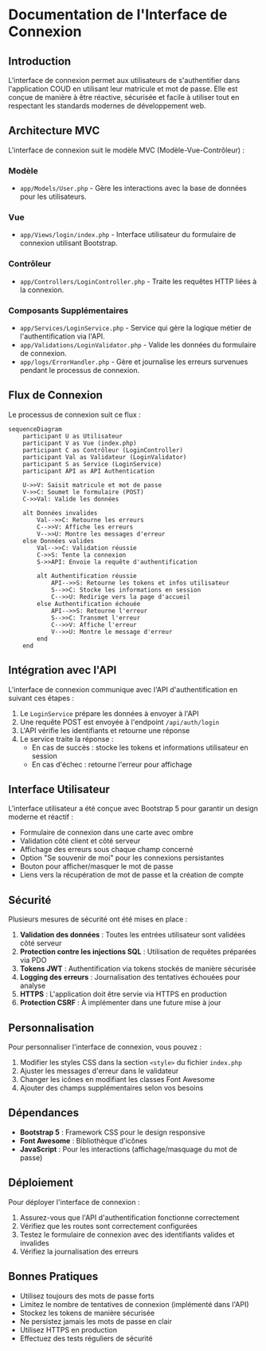 # Documentation de l'Interface de Connexion

## Introduction

L'interface de connexion permet aux utilisateurs de s'authentifier dans l'application COUD en utilisant leur matricule et mot de passe. Elle est conçue de manière à être réactive, sécurisée et facile à utiliser tout en respectant les standards modernes de développement web.

## Architecture MVC

L'interface de connexion suit le modèle MVC (Modèle-Vue-Contrôleur) :

### Modèle
- `app/Models/User.php` - Gère les interactions avec la base de données pour les utilisateurs.

### Vue
- `app/Views/login/index.php` - Interface utilisateur du formulaire de connexion utilisant Bootstrap.

### Contrôleur
- `app/Controllers/LoginController.php` - Traite les requêtes HTTP liées à la connexion.

### Composants Supplémentaires
- `app/Services/LoginService.php` - Service qui gère la logique métier de l'authentification via l'API.
- `app/Validations/LoginValidator.php` - Valide les données du formulaire de connexion.
- `app/logs/ErrorHandler.php` - Gère et journalise les erreurs survenues pendant le processus de connexion.

## Flux de Connexion

Le processus de connexion suit ce flux :

```mermaid
sequenceDiagram
    participant U as Utilisateur
    participant V as Vue (index.php)
    participant C as Contrôleur (LoginController)
    participant Val as Validateur (LoginValidator)
    participant S as Service (LoginService)
    participant API as API Authentication

    U->>V: Saisit matricule et mot de passe
    V->>C: Soumet le formulaire (POST)
    C->>Val: Valide les données
    
    alt Données invalides
        Val-->>C: Retourne les erreurs
        C-->>V: Affiche les erreurs
        V-->>U: Montre les messages d'erreur
    else Données valides
        Val-->>C: Validation réussie
        C->>S: Tente la connexion
        S->>API: Envoie la requête d'authentification
        
        alt Authentification réussie
            API-->>S: Retourne les tokens et infos utilisateur
            S-->>C: Stocke les informations en session
            C-->>U: Redirige vers la page d'accueil
        else Authentification échouée
            API-->>S: Retourne l'erreur
            S-->>C: Transmet l'erreur
            C-->>V: Affiche l'erreur
            V-->>U: Montre le message d'erreur
        end
    end
```

## Intégration avec l'API

L'interface de connexion communique avec l'API d'authentification en suivant ces étapes :

1. Le `LoginService` prépare les données à envoyer à l'API
2. Une requête POST est envoyée à l'endpoint `/api/auth/login`
3. L'API vérifie les identifiants et retourne une réponse
4. Le service traite la réponse :
   - En cas de succès : stocke les tokens et informations utilisateur en session
   - En cas d'échec : retourne l'erreur pour affichage

## Interface Utilisateur

L'interface utilisateur a été conçue avec Bootstrap 5 pour garantir un design moderne et réactif :

- Formulaire de connexion dans une carte avec ombre
- Validation côté client et côté serveur
- Affichage des erreurs sous chaque champ concerné
- Option "Se souvenir de moi" pour les connexions persistantes
- Bouton pour afficher/masquer le mot de passe
- Liens vers la récupération de mot de passe et la création de compte

## Sécurité

Plusieurs mesures de sécurité ont été mises en place :

1. **Validation des données** : Toutes les entrées utilisateur sont validées côté serveur
2. **Protection contre les injections SQL** : Utilisation de requêtes préparées via PDO
3. **Tokens JWT** : Authentification via tokens stockés de manière sécurisée
4. **Logging des erreurs** : Journalisation des tentatives échouées pour analyse
5. **HTTPS** : L'application doit être servie via HTTPS en production
6. **Protection CSRF** : À implémenter dans une future mise à jour

## Personnalisation

Pour personnaliser l'interface de connexion, vous pouvez :

1. Modifier les styles CSS dans la section `<style>` du fichier `index.php`
2. Ajuster les messages d'erreur dans le validateur
3. Changer les icônes en modifiant les classes Font Awesome
4. Ajouter des champs supplémentaires selon vos besoins

## Dépendances

- **Bootstrap 5** : Framework CSS pour le design responsive
- **Font Awesome** : Bibliothèque d'icônes 
- **JavaScript** : Pour les interactions (affichage/masquage du mot de passe)

## Déploiement

Pour déployer l'interface de connexion :

1. Assurez-vous que l'API d'authentification fonctionne correctement
2. Vérifiez que les routes sont correctement configurées
3. Testez le formulaire de connexion avec des identifiants valides et invalides
4. Vérifiez la journalisation des erreurs

## Bonnes Pratiques

- Utilisez toujours des mots de passe forts
- Limitez le nombre de tentatives de connexion (implémenté dans l'API)
- Stockez les tokens de manière sécurisée
- Ne persistez jamais les mots de passe en clair
- Utilisez HTTPS en production
- Effectuez des tests réguliers de sécurité
